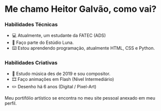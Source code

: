# Me chamo Heitor Galvão, como vai?

### Habilidades Técnicas
- 💻 Atualmente, um estudante da FATEC (ADS)
- 🌙 Faço parte do Estúdio Luna.
- ⌨️ Estou aprendendo programação, atualmente HTML, CSS e Python.

### Habilidades Criativas
- 🎵 Estudo música des de 2019 e sou compositor.
- 🎞️ Faço animações em Flash (Nível Intermediário)
- ✏️ Desenho há 6 anos (Digital / Pixel-Art)

Meu portifólio artístico se encontra no meu site pessoal anexado em meu perfil.
